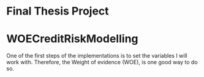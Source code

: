 # Final Thesis Project




# WOECreditRiskModelling
One of the first steps of the implementations is to set the variables I will work with. Therefore, the Weight of evidence (WOE), is one good way to do so. 
